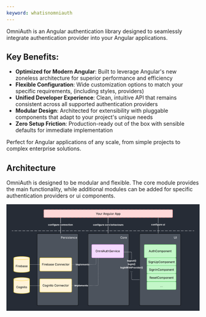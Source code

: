 ```yaml
---
keyword: whatisnomniauth
---
```


OmniAuth is an Angular authentication library designed to seamlessly integrate authentication provider into your Angular applications.

## Key Benefits:

- **Optimized for Modern Angular**: Built to leverage Angular's new zoneless architecture for superior performance and efficiency
- **Flexible Configuration**: Wide customization options to match your specific requirements, (including styles, providers)
- **Unified Developer Experience**: Clean, intuitive API that remains consistent across all supported authentication providers
- **Modular Design**: Architected for extensibility with pluggable components that adapt to your project's unique needs
- **Zero Setup Friction**: Production-ready out of the box with sensible defaults for immediate implementation

Perfect for Angular applications of any scale, from simple projects to complex enterprise solutions.

## Architecture

OmniAuth is designed to be modular and flexible. The core module provides the main functionality, while additional modules can be added for specific authentication providers or ui components.

![general_architecture.png](assets/general_architecture.png)
